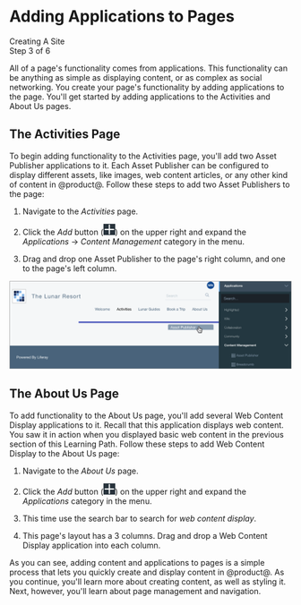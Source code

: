 # Adding Applications to Pages

<div class="learn-path-step">
    <p>Creating A Site<br>Step 3 of 6</p>
</div>

All of a page's functionality comes from applications. This functionality can be 
anything as simple as displaying content, or as complex as social networking. 
You create your page's functionality by adding applications to the page. You'll 
get started by adding applications to the Activities and About Us pages. 

## The Activities Page

To begin adding functionality to the Activities page, you'll add two Asset 
Publisher applications to it. Each Asset Publisher can be configured to display 
different assets, like images, web content articles, or any other kind of 
content in @product@. Follow these steps to add two Asset Publishers to the 
page:

1.  Navigate to the *Activities* page. 

2.  Click the *Add* button 
    (![Add](../../../images/icon-add-app.png)) on the upper right and expand the 
    *Applications* &rarr; *Content Management* category in the menu. 

3.  Drag and drop one Asset Publisher to the page's right column, and one to the 
    page's left column. 

![Figure x: This screenshot shows the Asset Publisher being placed in the page's right column. The narrow blue bar indicates where the application will appear when you release the mouse button.](../../../images/001-drag-asset-publisher.png)

## The About Us Page

To add functionality to the About Us page, you'll add several Web Content 
Display applications to it. Recall that this application displays web content. 
You saw it in action when you displayed basic web content in the previous 
section of this Learning Path. Follow these steps to add Web Content Display to 
the About Us page: 

1.  Navigate to the *About Us* page.

2.  Click the *Add* button 
    (![Add](../../../images/icon-add-app.png)) on the upper right and expand the 
    *Applications* category in the menu. 

3.  This time use the search bar to search for *web content display*.

4.  This page's layout has a 3 columns. Drag and drop a Web Content Display 
    application into each column. 

As you can see, adding content and applications to pages is a simple process 
that lets you quickly create and display content in @product@. As you continue, 
you'll learn more about creating content, as well as styling it. Next, however, 
you'll learn about page management and navigation. 
